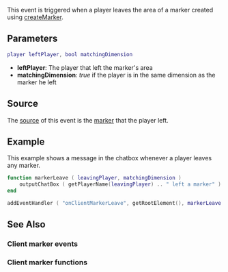 This event is triggered when a player leaves the area of a marker created using [createMarker](/docs/createMarker.md "wikilink").

Parameters
----------

``` lua
player leftPlayer, bool matchingDimension
```

-   **leftPlayer**: The player that left the marker's area
-   **matchingDimension**: *true* if the player is in the same dimension as the marker he left

Source
------

The [source](/docs/event_system#Event_source.md "wikilink") of this event is the [marker](/marker.md "wikilink") that the player left.

Example
-------

This example shows a message in the chatbox whenever a player leaves any marker.

``` lua
function markerLeave ( leavingPlayer, matchingDimension )
    outputChatBox ( getPlayerName(leavingPlayer) .. " left a marker" )
end

addEventHandler ( "onClientMarkerLeave", getRootElement(), markerLeave )
```

See Also
--------

### Client marker events

### Client marker functions
